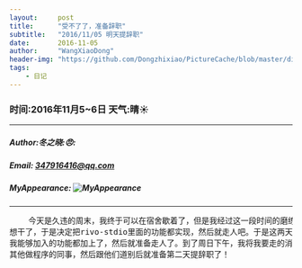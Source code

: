 ```yaml
---
layout:     post
title:      "受不了了，准备辞职"
subtitle:   "2016/11/05 明天提辞职"
date:       2016-11-05
author:     "WangXiaoDong"
header-img: "https://github.com/Dongzhixiao/PictureCache/blob/master/diaryPic/20161105.jpg?raw=true"
tags:
    - 日记
---
```



### 时间:2016年11月5~6日 天气:晴:sunny:
-----
#####   Author:冬之晓::angry::
#####   Email: 347916416@qq.com
#####   MyAppearance: ![MyAppearance](../MyPicture.JPG "我的头像")
----------

<pre>
    今天是久违的周末，我终于可以在宿舍歇着了，但是我经过这一段时间的磨练，感觉不
想干了，于是决定把rivo-stdio里面的功能都实现，然后就走人吧。于是这两天就在宿舍把
我能够加入的功能都加上了，然后就准备走人了。到了周日下午，我将我要走的消息告诉了
其他做程序的同事，然后跟他们道别后就准备第二天提辞职了！
</pre>
